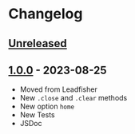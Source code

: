 # Changelog

## [Unreleased][unreleased]

## [1.0.0][] - 2023-08-25

- Moved from Leadfisher
- New <code>.close</code> and <code>.clear</code> methods
- New option <code>home</code>
- New Tests
- JSDoc

[unreleased]: https://github.com/astrohelm/astrowatch/compare/v1.0.0...HEAD
[1.0.0]: https://github.com/astrohelm/astrowatch/releases/tag/v1.0.0
